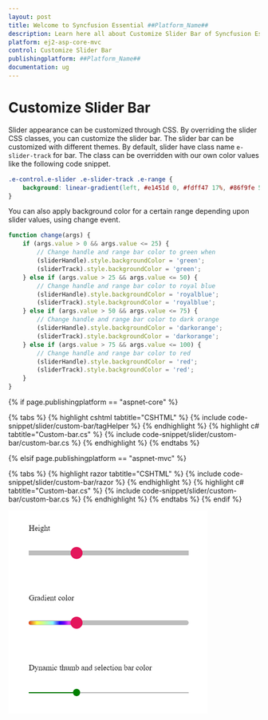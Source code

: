 ```yaml
---
layout: post
title: Welcome to Syncfusion Essential ##Platform_Name##
description: Learn here all about Customize Slider Bar of Syncfusion Essential ##Platform_Name## widgets based on HTML5 and jQuery.
platform: ej2-asp-core-mvc
control: Customize Slider Bar
publishingplatform: ##Platform_Name##
documentation: ug
---
```


# Customize Slider Bar

Slider appearance can be customized through CSS. By overriding the slider CSS classes, you can customize the slider bar. The
slider bar can be customized with different themes. By default, slider have class name `e-slider-track` for bar. The class can
be overridden with our own color values like the following code snippet.

```css
.e-control.e-slider .e-slider-track .e-range {
    background: linear-gradient(left, #e1451d 0, #fdff47 17%, #86f9fe 50%, #2900f8 65%, #6e00f8 74%, #e33df9 83%, #e14423 100%);
}
```

You can also apply background color for a certain range depending upon slider values, using change event.

```javascript
function change(args) {
    if (args.value > 0 && args.value <= 25) {
        // Change handle and range bar color to green when
        (sliderHandle).style.backgroundColor = 'green';
        (sliderTrack).style.backgroundColor = 'green';
    } else if (args.value > 25 && args.value <= 50) {
        // Change handle and range bar color to royal blue
        (sliderHandle).style.backgroundColor = 'royalblue';
        (sliderTrack).style.backgroundColor = 'royalblue';
    } else if (args.value > 50 && args.value <= 75) {
        // Change handle and range bar color to dark orange
        (sliderHandle).style.backgroundColor = 'darkorange';
        (sliderTrack).style.backgroundColor = 'darkorange';
    } else if (args.value > 75 && args.value <= 100) {
        // Change handle and range bar color to red
        (sliderHandle).style.backgroundColor = 'red';
        (sliderTrack).style.backgroundColor = 'red';
    }
}
```

{% if page.publishingplatform == "aspnet-core" %}

{% tabs %}
{% highlight cshtml tabtitle="CSHTML" %}
{% include code-snippet/slider/custom-bar/tagHelper %}
{% endhighlight %}
{% highlight c# tabtitle="Custom-bar.cs" %}
{% include code-snippet/slider/custom-bar/custom-bar.cs %}
{% endhighlight %}
{% endtabs %}

{% elsif page.publishingplatform == "aspnet-mvc" %}

{% tabs %}
{% highlight razor tabtitle="CSHTML" %}
{% include code-snippet/slider/custom-bar/razor %}
{% endhighlight %}
{% highlight c# tabtitle="Custom-bar.cs" %}
{% include code-snippet/slider/custom-bar/custom-bar.cs %}
{% endhighlight %}
{% endtabs %}
{% endif %}



![ASP .NET Core - Slider - Bar Customization](../images/bar-customization.png)